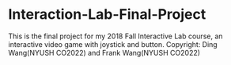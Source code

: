 # Interaction-Lab-Final-Project
This is the final project for my 2018 Fall Interactive Lab course, an interactive video game with joystick and button.
Copyright: Ding Wang(NYUSH CO2022) and Frank Wang(NYUSH CO2022)
